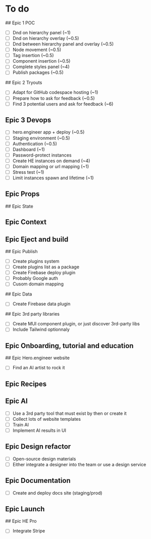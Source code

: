 # To do

## Epic 1 POC

- [ ] Dnd on hierarchy panel (~1)
- [ ] Dnd on hierarchy overlay (~0.5)
- [ ] Dnd between hierarchy panel and overlay (~0.5)
- [ ] Node movement (~0.5)
- [ ] Tag insertion (~0.5)
- [ ] Component insertion (~0.5)
- [ ] Complete styles panel (~4)
- [ ] Publish packages (~0.5)

## Epic 2 Tryouts

- [ ] Adapt for GitHub codespace hosting (~1)
- [ ] Prepare how to ask for feedback (~0.5)
- [ ] Find 3 potential users and ask for feedback (~6)

## Epic 3 Devops

- [ ] hero.engineer app + deploy (~0.5)
- [ ] Staging environment (~0.5)
- [ ] Authentication (~0.5)
- [ ] Dashboard (~1)
- [ ] Password-protect instances
- [ ] Create HE instances on demand (~4)
- [ ] Domain mapping or url mapping (~1)
- [ ] Stress test (~1)
- [ ] Limit instances spawn and lifetime (~1)

## Epic Props

## Epic State

## Epic Context

## Epic Eject and build

## Epic Publish

- [ ] Create plugins system
- [ ] Create plugins list as a package
- [ ] Create Firebase deploy plugin
- [ ] Probably Google auth
- [ ] Cusom domain mapping

## Epic Data

- [ ] Create Firebase data plugin

## Epic 3rd party libraries

- [ ] Create MUI component plugin, or just discover 3rd-party libs
- [ ] Include Tailwind optionnaly

## Epic Onboarding, tutorial and education

## Epic Hero.engineer website

- [ ] Find an AI artist to rock it

## Epic Recipes

## Epic AI

- [ ] Use a 3rd party tool that must exist by then or create it
- [ ] Collect lots of website templates
- [ ] Train AI
- [ ] Implement AI results in UI

## Epic Design refactor

- [ ] Open-source design materials
- [ ] Either integrate a designer into the team or use a design service

## Epic Documentation

- [ ] Create and deploy docs site (staging/prod)

## Epic Launch

## Epic HE Pro

-  [ ] Integrate Stripe
